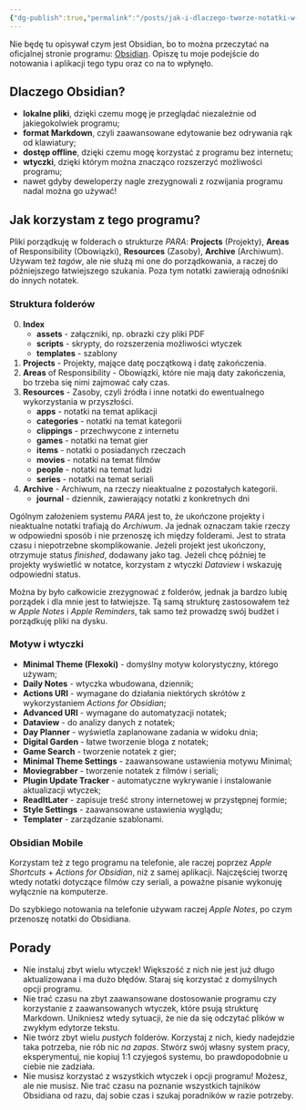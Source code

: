 ```yaml
---
{"dg-publish":true,"permalink":"/posts/jak-i-dlaczego-tworze-notatki-w-programie-obsidian/","tags":["Obsidian"],"updated":"2024-03-10"}
---
```



Nie będę tu opisywał czym jest Obsidian, bo to można przeczytać na oficjalnej stronie programu: [Obsidian](https://obsidian.md/). Opiszę tu moje podejście do notowania i aplikacji tego typu oraz co na to wpłynęło.

## Dlaczego Obsidian?

- **lokalne pliki**, dzięki czemu mogę je przeglądać niezależnie od jakiegokolwiek programu;
- **format Markdown**, czyli zaawansowane edytowanie bez odrywania rąk od klawiatury;
- **dostęp offline**, dzięki czemu mogę korzystać z programu bez internetu;
- **wtyczki**, dzięki którym można znacząco rozszerzyć możliwości programu;
- nawet gdyby deweloperzy nagle zrezygnowali z rozwijania programu nadal można go używać!

## Jak korzystam z tego programu?

Pliki porządkuję w folderach o strukturze *PARA*: **Projects** (Projekty), **Areas** of Responsibility (Obowiązki), **Resources** (Zasoby), **Archive** (Archiwum). Używam też *tagów*, ale nie służą mi one do porządkowania, a raczej do późniejszego łatwiejszego szukania. Poza tym notatki zawierają odnośniki do innych notatek.

### Struktura folderów

0. **Index**
	- **assets** - załączniki, np. obrazki czy pliki PDF
	- **scripts** - skrypty, do rozszerzenia możliwości wtyczek
	- **templates** - szablony
1. **Projects** - Projekty, mające datę początkową i datę zakończenia.
2. **Areas** of Responsibility - Obowiązki, które nie mają daty zakończenia, bo trzeba się nimi zajmować cały czas.
3. **Resources** - Zasoby, czyli źródła i inne notatki do ewentualnego wykorzystania w przyszłości.
	- **apps** - notatki na temat aplikacji
	- **categories** - notatki na temat kategorii
	- **clippings** - przechwycone z internetu
	- **games** - notatki na temat gier
	- **items** - notatki o posiadanych rzeczach
	- **movies** - notatki na temat filmów
	- **people** - notatki na temat ludzi
	- **series** - notatki na temat seriali
4. **Archive** - Archiwum, na rzeczy nieaktualne z pozostałych kategorii.
	- **journal** - dziennik, zawierający notatki z konkretnych dni

Ogólnym założeniem systemu *PARA* jest to, że ukończone projekty i nieaktualne notatki trafiają do *Archiwum*. Ja jednak oznaczam takie rzeczy w odpowiedni sposób i nie przenoszę ich między folderami. Jest to strata czasu i niepotrzebne skomplikowanie. Jeżeli projekt jest ukończony, otrzymuje status *finished*, dodawany jako tag. Jeżeli chcę później te projekty wyświetlić w notatce, korzystam z wtyczki *Dataview* i wskazuję odpowiedni status.

Można by było całkowicie zrezygnować z folderów, jednak ja bardzo lubię porządek i dla mnie jest to łatwiejsze. Tą samą strukturę zastosowałem też w *Apple Notes* i *Apple Reminders*, tak samo też prowadzę swój budżet i porządkuję pliki na dysku.

### Motyw i wtyczki

- **Minimal Theme (Flexoki)** - domyślny motyw kolorystyczny, którego używam;
- **Daily Notes** - wtyczka wbudowana, dziennik;
- **Actions URI** - wymagane do działania niektórych skrótów z wykorzystaniem *Actions for Obsidian*;
- **Advanced URI** - wymagane do automatyzacji notatek;
- **Dataview** - do analizy danych z notatek;
- **Day Planner** - wyświetla zaplanowane zadania w widoku dnia;
- **Digital Garden** - łatwe tworzenie bloga z notatek;
- **Game Search** - tworzenie notatek z gier;
- **Minimal Theme Settings** - zaawansowane ustawienia motywu Minimal;
- **Moviegrabber** - tworzenie notatek z filmów i seriali;
- **Plugin Update Tracker** - automatyczne wykrywanie i instalowanie aktualizacji wtyczek;
- **ReadItLater** - zapisuje treść strony internetowej w przystępnej formie;
- **Style Settings** - zaawansowane ustawienia wyglądu;
- **Templater** - zarządzanie szablonami.

### Obsidian Mobile

Korzystam też z tego programu na telefonie, ale raczej poprzez *Apple Shortcuts* + *Actions for Obsidian*, niż z samej aplikacji. Najczęściej tworzę wtedy notatki dotyczące filmów czy seriali, a poważne pisanie wykonuję wyłącznie na komputerze.

Do szybkiego notowania na telefonie używam raczej *Apple Notes*, po czym przenoszę notatki do Obsidiana.

## Porady

- Nie instaluj zbyt wielu wtyczek! Większość z nich nie jest już długo aktualizowana i ma dużo błędów. Staraj się korzystać z domyślnych opcji programu.
- Nie trać czasu na zbyt zaawansowane dostosowanie programu czy korzystanie z zaawansowanych wtyczek, które psują strukturę Markdown. Unikniesz wtedy sytuacji, że nie da się odczytać plików w zwykłym edytorze tekstu.
- Nie twórz zbyt wielu *pustych* folderów. Korzystaj z nich, kiedy nadejdzie taka potrzeba, nie rób nic *na zapas*. Stwórz swój własny system pracy, eksperymentuj, nie kopiuj 1:1 czyjegoś systemu, bo prawdopodobnie u ciebie nie zadziała.
- Nie musisz korzystać z wszystkich wtyczek i opcji programu! Możesz, ale nie musisz. Nie trać czasu na poznanie wszystkich tajników Obsidiana od razu, daj sobie czas i szukaj poradników w razie potrzeby.
